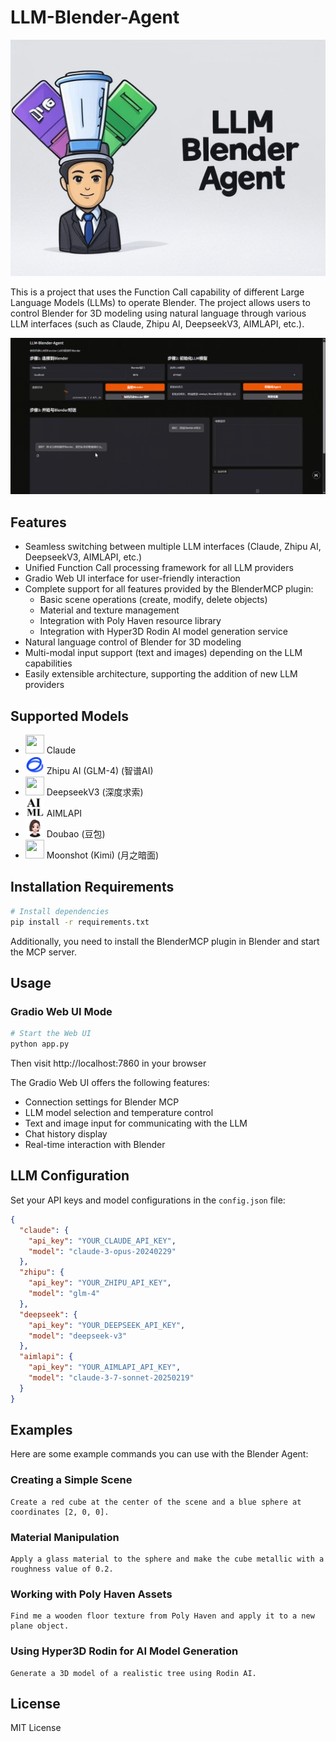 # LLM-Blender-Agent

![Banner](asserts/banner1.jpg)

This is a project that uses the Function Call capability of different Large Language Models (LLMs) to operate Blender. The project allows users to control Blender for 3D modeling using natural language through various LLM interfaces (such as Claude, Zhipu AI, DeepseekV3, AIMLAPI, etc.).

![Gradio Web UI Demo](asserts/ui2.gif)

## Features

- Seamless switching between multiple LLM interfaces (Claude, Zhipu AI, DeepseekV3, AIMLAPI, etc.)
- Unified Function Call processing framework for all LLM providers
- Gradio Web UI interface for user-friendly interaction
- Complete support for all features provided by the BlenderMCP plugin:
  - Basic scene operations (create, modify, delete objects)
  - Material and texture management
  - Integration with Poly Haven resource library
  - Integration with Hyper3D Rodin AI model generation service
- Natural language control of Blender for 3D modeling
- Multi-modal input support (text and images) depending on the LLM capabilities
- Easily extensible architecture, supporting the addition of new LLM providers

## Supported Models

- <img src="asserts/icons/claude.png" width="30" height="30"> Claude
- <img src="asserts/icons/zhipu.png" width="30" height="30"> Zhipu AI (GLM-4) (智谱AI)
- <img src="asserts/icons/deepseek.png" width="30" height="30"> DeepseekV3 (深度求索)
- <img src="asserts/icons/aimlapi.png" width="30" height="30"> AIMLAPI
- <img src="asserts/icons/doubao.png" width="30" height="30"> Doubao (豆包)
- <img src="asserts/icons/moonshot.png" width="30" height="30"> Moonshot (Kimi) (月之暗面)

## Installation Requirements

```bash
# Install dependencies
pip install -r requirements.txt
```

Additionally, you need to install the BlenderMCP plugin in Blender and start the MCP server.

## Usage

### Gradio Web UI Mode

```bash
# Start the Web UI
python app.py
```

Then visit http://localhost:7860 in your browser

The Gradio Web UI offers the following features:
- Connection settings for Blender MCP
- LLM model selection and temperature control
- Text and image input for communicating with the LLM
- Chat history display
- Real-time interaction with Blender

## LLM Configuration

Set your API keys and model configurations in the `config.json` file:

```json
{
  "claude": {
    "api_key": "YOUR_CLAUDE_API_KEY",
    "model": "claude-3-opus-20240229"
  },
  "zhipu": {
    "api_key": "YOUR_ZHIPU_API_KEY",
    "model": "glm-4"
  },
  "deepseek": {
    "api_key": "YOUR_DEEPSEEK_API_KEY",
    "model": "deepseek-v3"
  },
  "aimlapi": {
    "api_key": "YOUR_AIMLAPI_API_KEY",
    "model": "claude-3-7-sonnet-20250219"
  }
}
```

## Examples

Here are some example commands you can use with the Blender Agent:

### Creating a Simple Scene

```
Create a red cube at the center of the scene and a blue sphere at coordinates [2, 0, 0].
```

### Material Manipulation

```
Apply a glass material to the sphere and make the cube metallic with a roughness value of 0.2.
```

### Working with Poly Haven Assets

```
Find me a wooden floor texture from Poly Haven and apply it to a new plane object.
```

### Using Hyper3D Rodin for AI Model Generation

```
Generate a 3D model of a realistic tree using Rodin AI.
```

## License

MIT License 